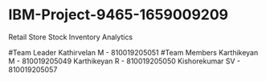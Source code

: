 # IBM-Project-9465-1659009209
Retail Store Stock Inventory Analytics

#Team Leader
Kathirvelan M - 810019205051
#Team Members
Karthikeyan M - 810019205049
Karthikeyan R - 810019205050
Kishorekumar SV - 810019205057
